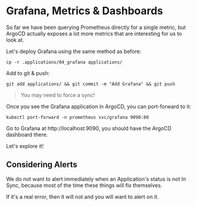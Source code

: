 # Grafana, Metrics & Dashboards

So far we have been querying Prometheus directly for a single metric, but ArgoCD actually exposes a lot more metrics that are interesting for us to look at.

Let's deploy Grafana using the same method as before:

`cp -r .applications/04_grafana applications/`

Add to git & push:

`git add applications/ && git commit -m "Add Grafana" && git push`

> You may need to force a sync!

Once you see the Grafana application in ArgoCD, you can port-forward to it:

`kubectl port-forward -n prometheus svc/grafana 9090:80`

Go to Grafana at http://localhost:9090, you should have the ArgoCD dashboard there.

Let's explore it!

## Considering Alerts

We do not want to alert immediately when an Application's status is not In Sync, because most of the time these things will fix themselves.

If it's a real error, then it will not and you will want to alert on it.
